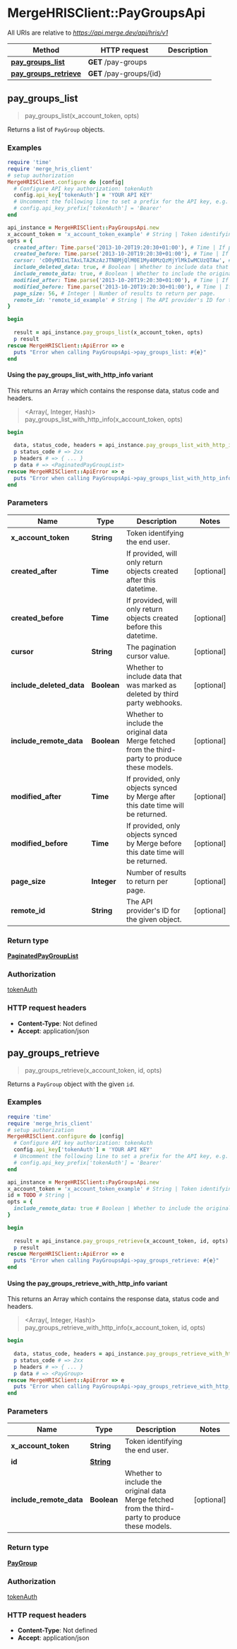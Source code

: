 # MergeHRISClient::PayGroupsApi

All URIs are relative to *https://api.merge.dev/api/hris/v1*

| Method | HTTP request | Description |
| ------ | ------------ | ----------- |
| [**pay_groups_list**](PayGroupsApi.md#pay_groups_list) | **GET** /pay-groups |  |
| [**pay_groups_retrieve**](PayGroupsApi.md#pay_groups_retrieve) | **GET** /pay-groups/{id} |  |


## pay_groups_list

> <PaginatedPayGroupList> pay_groups_list(x_account_token, opts)



Returns a list of `PayGroup` objects.

### Examples

```ruby
require 'time'
require 'merge_hris_client'
# setup authorization
MergeHRISClient.configure do |config|
  # Configure API key authorization: tokenAuth
  config.api_key['tokenAuth'] = 'YOUR API KEY'
  # Uncomment the following line to set a prefix for the API key, e.g. 'Bearer' (defaults to nil)
  # config.api_key_prefix['tokenAuth'] = 'Bearer'
end

api_instance = MergeHRISClient::PayGroupsApi.new
x_account_token = 'x_account_token_example' # String | Token identifying the end user.
opts = {
  created_after: Time.parse('2013-10-20T19:20:30+01:00'), # Time | If provided, will only return objects created after this datetime.
  created_before: Time.parse('2013-10-20T19:20:30+01:00'), # Time | If provided, will only return objects created before this datetime.
  cursor: 'cD0yMDIxLTAxLTA2KzAzJTNBMjQlM0E1My40MzQzMjYlMkIwMCUzQTAw', # String | The pagination cursor value.
  include_deleted_data: true, # Boolean | Whether to include data that was marked as deleted by third party webhooks.
  include_remote_data: true, # Boolean | Whether to include the original data Merge fetched from the third-party to produce these models.
  modified_after: Time.parse('2013-10-20T19:20:30+01:00'), # Time | If provided, only objects synced by Merge after this date time will be returned.
  modified_before: Time.parse('2013-10-20T19:20:30+01:00'), # Time | If provided, only objects synced by Merge before this date time will be returned.
  page_size: 56, # Integer | Number of results to return per page.
  remote_id: 'remote_id_example' # String | The API provider's ID for the given object.
}

begin
  
  result = api_instance.pay_groups_list(x_account_token, opts)
  p result
rescue MergeHRISClient::ApiError => e
  puts "Error when calling PayGroupsApi->pay_groups_list: #{e}"
end
```

#### Using the pay_groups_list_with_http_info variant

This returns an Array which contains the response data, status code and headers.

> <Array(<PaginatedPayGroupList>, Integer, Hash)> pay_groups_list_with_http_info(x_account_token, opts)

```ruby
begin
  
  data, status_code, headers = api_instance.pay_groups_list_with_http_info(x_account_token, opts)
  p status_code # => 2xx
  p headers # => { ... }
  p data # => <PaginatedPayGroupList>
rescue MergeHRISClient::ApiError => e
  puts "Error when calling PayGroupsApi->pay_groups_list_with_http_info: #{e}"
end
```

### Parameters

| Name | Type | Description | Notes |
| ---- | ---- | ----------- | ----- |
| **x_account_token** | **String** | Token identifying the end user. |  |
| **created_after** | **Time** | If provided, will only return objects created after this datetime. | [optional] |
| **created_before** | **Time** | If provided, will only return objects created before this datetime. | [optional] |
| **cursor** | **String** | The pagination cursor value. | [optional] |
| **include_deleted_data** | **Boolean** | Whether to include data that was marked as deleted by third party webhooks. | [optional] |
| **include_remote_data** | **Boolean** | Whether to include the original data Merge fetched from the third-party to produce these models. | [optional] |
| **modified_after** | **Time** | If provided, only objects synced by Merge after this date time will be returned. | [optional] |
| **modified_before** | **Time** | If provided, only objects synced by Merge before this date time will be returned. | [optional] |
| **page_size** | **Integer** | Number of results to return per page. | [optional] |
| **remote_id** | **String** | The API provider&#39;s ID for the given object. | [optional] |

### Return type

[**PaginatedPayGroupList**](PaginatedPayGroupList.md)

### Authorization

[tokenAuth](../README.md#tokenAuth)

### HTTP request headers

- **Content-Type**: Not defined
- **Accept**: application/json


## pay_groups_retrieve

> <PayGroup> pay_groups_retrieve(x_account_token, id, opts)



Returns a `PayGroup` object with the given `id`.

### Examples

```ruby
require 'time'
require 'merge_hris_client'
# setup authorization
MergeHRISClient.configure do |config|
  # Configure API key authorization: tokenAuth
  config.api_key['tokenAuth'] = 'YOUR API KEY'
  # Uncomment the following line to set a prefix for the API key, e.g. 'Bearer' (defaults to nil)
  # config.api_key_prefix['tokenAuth'] = 'Bearer'
end

api_instance = MergeHRISClient::PayGroupsApi.new
x_account_token = 'x_account_token_example' # String | Token identifying the end user.
id = TODO # String | 
opts = {
  include_remote_data: true # Boolean | Whether to include the original data Merge fetched from the third-party to produce these models.
}

begin
  
  result = api_instance.pay_groups_retrieve(x_account_token, id, opts)
  p result
rescue MergeHRISClient::ApiError => e
  puts "Error when calling PayGroupsApi->pay_groups_retrieve: #{e}"
end
```

#### Using the pay_groups_retrieve_with_http_info variant

This returns an Array which contains the response data, status code and headers.

> <Array(<PayGroup>, Integer, Hash)> pay_groups_retrieve_with_http_info(x_account_token, id, opts)

```ruby
begin
  
  data, status_code, headers = api_instance.pay_groups_retrieve_with_http_info(x_account_token, id, opts)
  p status_code # => 2xx
  p headers # => { ... }
  p data # => <PayGroup>
rescue MergeHRISClient::ApiError => e
  puts "Error when calling PayGroupsApi->pay_groups_retrieve_with_http_info: #{e}"
end
```

### Parameters

| Name | Type | Description | Notes |
| ---- | ---- | ----------- | ----- |
| **x_account_token** | **String** | Token identifying the end user. |  |
| **id** | [**String**](.md) |  |  |
| **include_remote_data** | **Boolean** | Whether to include the original data Merge fetched from the third-party to produce these models. | [optional] |

### Return type

[**PayGroup**](PayGroup.md)

### Authorization

[tokenAuth](../README.md#tokenAuth)

### HTTP request headers

- **Content-Type**: Not defined
- **Accept**: application/json

